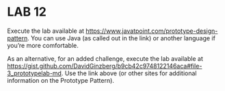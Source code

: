 # LAB 12

Execute the lab available at https://www.javatpoint.com/prototype-design-pattern. You can use Java (as called out in the link) or another language if you’re more comfortable.

As an alternative, for an added challenge, execute the lab available at https://gist.github.com/DavidGinzberg/b9cb42c9748122146aca#file-3_prototypelab-md. Use the link above (or other sites for additional information on the Prototype Pattern).
